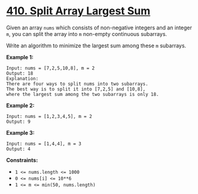 # [410. Split Array Largest Sum](https://leetcode.com/problems/split-array-largest-sum/)

Given an array `nums` which consists of non-negative integers and an integer `m`, you can split the array into `m` non-empty continuous subarrays.

Write an algorithm to minimize the largest sum among these `m` subarrays.

**Example 1:**

    Input: nums = [7,2,5,10,8], m = 2
    Output: 18
    Explanation:
    There are four ways to split nums into two subarrays.
    The best way is to split it into [7,2,5] and [10,8],
    where the largest sum among the two subarrays is only 18.

**Example 2:**

    Input: nums = [1,2,3,4,5], m = 2
    Output: 9

**Example 3:**

    Input: nums = [1,4,4], m = 3
    Output: 4

**Constraints:**

- `1 <= nums.length <= 1000`
- `0 <= nums[i] <= 10**6`
- `1 <= m <= min(50, nums.length)`
